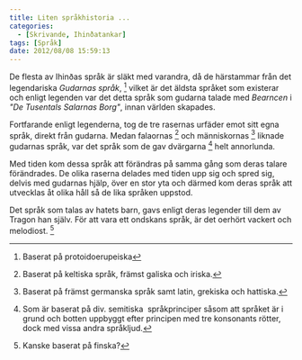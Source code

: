 ```yaml
---
title: Liten språkhistoria ...
categories:
  - [Skrivande, Ihinðatankar]
tags: [Språk]
date: 2012/08/08 15:59:13
---
```

De flesta av Ihinðas språk är släkt med varandra, då de härstammar från det legendariska *Gudarnas språk*, [^1] vilket är det äldsta språket som existerar och enligt legenden var det detta språk som gudarna talade med *Bearncen* i *"De Tusentals Salarnas Borg"*, innan världen skapades.

Fortfarande enligt legenderna, tog de tre rasernas urfäder emot sitt egna språk, direkt från gudarna. Medan falaornas [^2] och människornas [^3] liknade gudarnas språk, var det språk som de gav dvärgarna [^4] helt annorlunda.

Med tiden kom dessa språk att förändras på samma gång som deras talare förändrades. De olika raserna delades med tiden upp sig och spred sig, delvis med gudarnas hjälp, över en stor yta och därmed kom deras språk att utvecklas åt olika håll så de lika språken uppstod.

Det språk som talas av hatets barn, gavs enligt deras legender till dem av Tragon han själv. För att vara ett ondskans språk, är det oerhört vackert och melodiost. [^5]

[^1]: Baserat på protoidoerupeiska
[^2]: Baserat på keltiska språk, främst galiska och iriska.
[^3]: Baserat på främst germanska språk samt latin, grekiska och hattiska.
[^4]: Som är baserat på div. semitiska  språkprinciper såsom att språket är i grund och botten uppbyggt efter principen med tre konsonants rötter, dock med vissa andra språkljud.
[^5]: Kanske baserat på finska?
